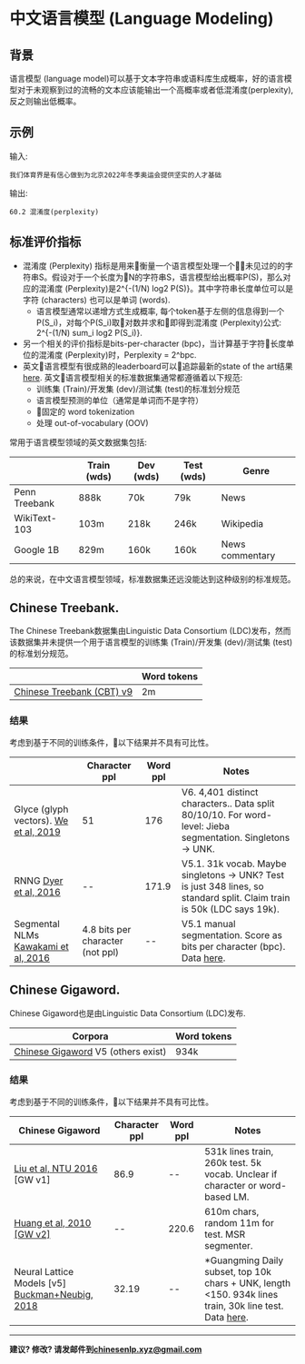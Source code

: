 # 中文语言模型 (Language Modeling)


## 背景

语言模型 (language model)可以基于文本字符串或语料库生成概率，好的语言模型对于未观察到过的流畅的文本应该能输出一个高概率或者低混淆度(perplexity),反之则输出低概率。

## 示例

输入:

```
我们体育界是有信心做到为北京2022年冬季奥运会提供坚实的人才基础
```

输出:

```
60.2 混淆度(perplexity)
```

## 标准评价指标

* 混淆度 (Perplexity) 指标是用来衡量一个语言模型处理一个未见过的的字符串S。假设对于一个长度为N的字符串S，语言模型给出概率P(S)，那么对应的混淆度 (Perplexity)是2^{-(1/N) log2 P(S)}。其中字符串长度单位可以是字符 (characters) 也可以是单词 (words).
  * 语言模型通常以递增方式生成概率, 每个token基于左侧的信息得到一个P(S_i)，对每个P(S_i)取对数并求和即得到混淆度 (Perplexity)公式: 2^{-(1/N) sum_i log2 P(S_i)}.
* 另一个相关的评价指标是bits-per-character (bpc)，当计算基于字符长度单位的混淆度 (Perplexity)时，Perplexity = 2^bpc.
* 英文语言模型有很成熟的leaderboard可以追踪最新的state of the art结果[here](https://paperswithcode.com/task/language-modeling). 英文语言模型相关的标准数据集通常都遵循着以下规范:
  * 训练集 (Train)/开发集 (dev)/测试集 (test)的标准划分规范
  * 语言模型预测的单位（通常是单词而不是字符）
  * 固定的 word tokenization
  * 处理 out-of-vocabulary (OOV)


常用于语言模型领域的英文数据集包括:

|   | Train (wds) | Dev (wds) | Test (wds) | Genre |
| --- | --- | --- | --- | --- |
|  Penn Treebank | 888k | 70k | 79k | News |
|  WikiText-103 | 103m | 218k | 246k | Wikipedia |
|  Google 1B | 829m | 160k | 160k | News commentary |

总的来说，在中文语言模型领域，标准数据集还远没能达到这种级别的标准规范。

## <span class="t">Chinese Treebank</span>.

The Chinese Treebank数据集由Linguistic Data Consortium (LDC)发布，然而该数据集并未提供一个用于语言模型的训练集 (Train)/开发集 (dev)/测试集 (test)的标准划分规范。

|   | Word tokens |
| --- | --- |
|  [Chinese Treebank (CBT) v9](https://catalog.ldc.upenn.edu/LDC2016T13) | 2m |

### 结果

考虑到基于不同的训练条件，以下结果并不具有可比性。

|   | Character ppl | Word ppl | Notes |
| --- | --- | --- | --- |
|  Glyce (glyph vectors). [We et al, 2019](https://arxiv.org/abs/1901.10125) | 51 | 176 | V6. 4,401 distinct characters.. Data split 80/10/10. For word-level: Jieba segmentation. Singletons → UNK. |
|  RNNG [Dyer et al, 2016](https://arxiv.org/abs/1602.07776) | -- | 171.9 | V5.1. 31k vocab. Maybe singletons → UNK? Test is just 348 lines, so standard split. Claim train is 50k (LDC says 19k). |
|  Segmental NLMs [Kawakami et al, 2016](https://arxiv.org/pdf/1811.09353.pdf) | 4.8 bits per character (not ppl) | -- | V5.1 manual segmentation. Score as bits per character (bpc). Data [here](https://s3.eu-west-2.amazonaws.com/k-kawakami/seg.zip). |

## <span class="t">Chinese Gigaword</span>.

Chinese Gigaword也是由Linguistic Data Consortium (LDC)发布.

|  Corpora | Word tokens |
| --- | --- |
|  [Chinese Gigaword](https://catalog.ldc.upenn.edu/LDC2011T13) V5 (others exist) | 934k |

### 结果

考虑到基于不同的训练条件，以下结果并不具有可比性。

|  Chinese Gigaword | Character ppl | Word ppl | Notes |
| --- | --- | --- | --- |
|  [Liu et al, NTU 2016](https://arxiv.org/abs/1611.08656) [GW v1] | 86.9 | -- | 531k lines train, 260k test. 5k vocab. Unclear if character or word-based LM. |
|  [Huang et al, 2010 [GW v2]](http://www.imaging.org/site/PDFS/Reporter/Articles/2010_25/Rep25_2_EI2010_HUANG.pdf) | -- | 220.6 | 610m chars, random 11m for test. MSR segmenter. |
|  Neural Lattice Models [v5] [Buckman+Neubig, 2018](https://www.mitpressjournals.org/doi/pdf/10.1162/tacl_a_00036) | 32.19 | -- | *Guangming Daily subset, top 10k chars + UNK, length <150. 934k lines train, 30k line test. Data [here](https://github.com/jbuckman/neural-lattice-language-models). |

---

**建议? 修改? 请发邮件到[chinesenlp.xyz@gmail.com](mailto:chinesenlp.xyz@gmail.com)**



